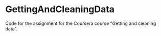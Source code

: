 GettingAndCleaningData
======================
Code for the assignment for the Coursera course "Getting and cleaning data".
